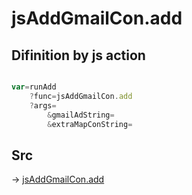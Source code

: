# jsAddGmailCon.add

## Difinition by js action

```js.js

var=runAdd
	?func=jsAddGmailCon.add
	?args=
		&gmailAdString=
		&extraMapConString=
```

## Src

-> [jsAddGmailCon.add](https://github.com/puutaro/CommandClick/blob/master/app/src/main/java/com/puutaro/commandclick/fragment_lib/terminal_fragment/js_interface/toolbar/JsAddGmailCon.kt#L15)


